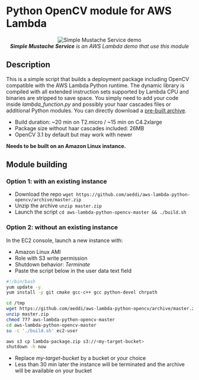 # Python OpenCV module for AWS Lambda

<p align="center">
	<img src="http://i.imgur.com/70rGBsz.gif" alt="Simple Mustache Service demo"/><br>
	<i><b>Simple Mustache Service</b> is an AWS Lambda demo that use this module</i>
</p>

## Description
This is a simple script that builds a deployment package including OpenCV compatible with the AWS Lambda Python runtime. The dynamic library is compiled with all extended instruction sets supported by Lambda CPU and binaries are stripped to save space. You simply need to add your code inside *lambda_function.py* and possibly your haar cascades files or additional Python modules. You can directly download a [pre-built archive](https://github.com/aeddi/aws-lambda-python-opencv/releases/download/Prebuilt/aws-lambda-python-opencv-prebuilt.zip).

- Build duration: ~20 min on T2.micro / ~15 min on C4.2xlarge
- Package size without haar cascades included: 26MB
- OpenCV 3.1 by default but may work with newer

**Needs to be built on an Amazon Linux instance.**

## Module building
### Option 1: with an existing instance
- Download the repo `wget https://github.com/aeddi/aws-lambda-python-opencv/archive/master.zip`
- Unzip the archive `unzip master.zip`
- Launch the script `cd aws-lambda-python-opencv-master && ./build.sh`

### Option 2: without an existing instance
In the EC2 console, launch a new instance with:
- Amazon Linux AMI
- Role with S3 write permission
- Shutdown behavior: *Terminate*
- Paste the script below in the user data text field
```bash
#!/bin/bash
yum update -y
yum install -y git cmake gcc-c++ gcc python-devel chrpath

cd /tmp
wget https://github.com/aeddi/aws-lambda-python-opencv/archive/master.zip
unzip master.zip
chmod 777 aws-lambda-python-opencv-master
cd aws-lambda-python-opencv-master
su -c './build.sh' ec2-user

aws s3 cp lambda-package.zip s3://<my-target-bucket>
shutdown -h now
```
- Replace *my-target-bucket* by a bucket or your choice
- Less than 30 min later the instance will be terminated and the archive will be available on your bucket
